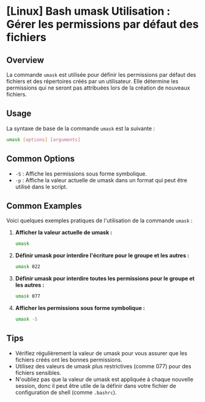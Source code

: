 # [Linux] Bash umask Utilisation : Gérer les permissions par défaut des fichiers

## Overview
La commande `umask` est utilisée pour définir les permissions par défaut des fichiers et des répertoires créés par un utilisateur. Elle détermine les permissions qui ne seront pas attribuées lors de la création de nouveaux fichiers.

## Usage
La syntaxe de base de la commande `umask` est la suivante :

```bash
umask [options] [arguments]
```

## Common Options
- `-S` : Affiche les permissions sous forme symbolique.
- `-p` : Affiche la valeur actuelle de umask dans un format qui peut être utilisé dans le script.

## Common Examples
Voici quelques exemples pratiques de l'utilisation de la commande `umask` :

1. **Afficher la valeur actuelle de umask :**
   ```bash
   umask
   ```

2. **Définir umask pour interdire l'écriture pour le groupe et les autres :**
   ```bash
   umask 022
   ```

3. **Définir umask pour interdire toutes les permissions pour le groupe et les autres :**
   ```bash
   umask 077
   ```

4. **Afficher les permissions sous forme symbolique :**
   ```bash
   umask -S
   ```

## Tips
- Vérifiez régulièrement la valeur de umask pour vous assurer que les fichiers créés ont les bonnes permissions.
- Utilisez des valeurs de umask plus restrictives (comme 077) pour des fichiers sensibles.
- N'oubliez pas que la valeur de umask est appliquée à chaque nouvelle session, donc il peut être utile de la définir dans votre fichier de configuration de shell (comme `.bashrc`).